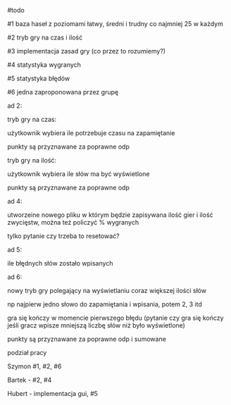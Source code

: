 #todo

#1 baza haseł z poziomami łatwy, średni i trudny co najmniej 25 w każdym

#2 tryb gry na czas i ilość

#3 implementacja zasad gry (co przez to rozumiemy?)

#4 statystyka wygranych

#5 statystyka błędów

#6 jedna zaproponowana przez grupę



ad 2:

tryb gry na czas:

użytkownik wybiera ile potrzebuje czasu na zapamiętanie

punkty są przyznawane za poprawne odp



tryb gry na ilość:

użytkownik wybiera ile słów ma być wyświetlone

punkty są przyznawane za poprawne odp



ad 4:

utworzeine nowego pliku w którym będzie zapisywana ilość gier i ilość zwycięstw, można też policzyć % wygranych

tylko pytanie czy trzeba to resetować?



ad 5:

ile błędnych słów zostało wpisanych



ad 6:

nowy tryb gry polegający na wyświetlaniu coraz większej ilości słów

np najpierw jedno słowo do zapamiętania i wpisania, potem 2, 3 itd

gra się kończy w momencie pierwszego błędu (pytanie czy gra się kończy jeśli gracz wpisze mniejszą liczbę słów niż było wyświetlone)

punkty są przyznawane za poprawne odp i sumowane



podział pracy

Szymon #1, #2, #6

Bartek - #2, #4

Hubert - implementacja gui, #5
